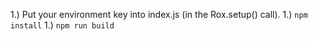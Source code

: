 
1.) Put your environment key into index.js (in the Rox.setup() call).
1.) `npm install`
1.) `npm run build`